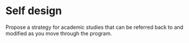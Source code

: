 # Self design

Propose a strategy for academic studies that can be referred back to and modified as you move through the program.



